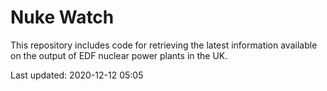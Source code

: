 # Nuke Watch

This repository includes code for retrieving the latest information available on the output of EDF nuclear power plants in the UK.

Last updated: 2020-12-12 05:05